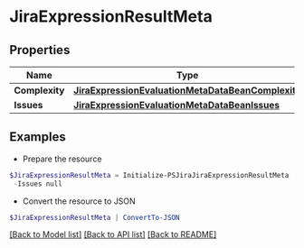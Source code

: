 # JiraExpressionResultMeta
## Properties

Name | Type | Description | Notes
------------ | ------------- | ------------- | -------------
**Complexity** | [**JiraExpressionEvaluationMetaDataBeanComplexity**](JiraExpressionEvaluationMetaDataBeanComplexity.md) |  | [optional] 
**Issues** | [**JiraExpressionEvaluationMetaDataBeanIssues**](JiraExpressionEvaluationMetaDataBeanIssues.md) |  | [optional] 

## Examples

- Prepare the resource
```powershell
$JiraExpressionResultMeta = Initialize-PSJiraJiraExpressionResultMeta  -Complexity null `
 -Issues null
```

- Convert the resource to JSON
```powershell
$JiraExpressionResultMeta | ConvertTo-JSON
```

[[Back to Model list]](../README.md#documentation-for-models) [[Back to API list]](../README.md#documentation-for-api-endpoints) [[Back to README]](../README.md)

